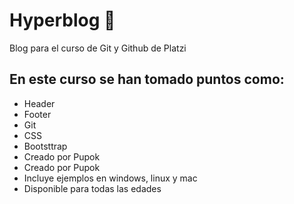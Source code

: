 # **Hyperblog** 👾
Blog para el curso de Git y Github de Platzi
## En este curso se han tomado puntos como:
- Header
- Footer
- Git
- CSS
- Bootsttrap
- Creado por Pupok
- Creado por Pupok
- Incluye ejemplos en windows, linux y mac
- Disponible para todas las edades 
